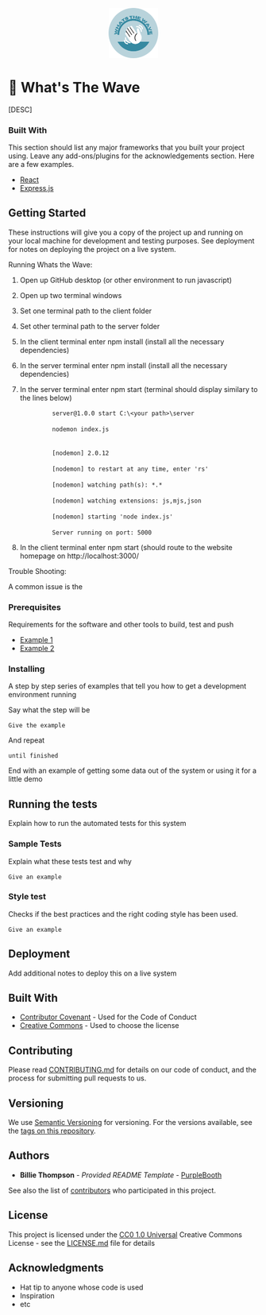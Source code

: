 <p align="center">
  <img src="https://github.com/antmcgrann/whatsthewave/blob/frontend-login/client/public/logo-circle.png" width="20%" title="What's The Wave">
</p>

# 🌊 What's The Wave

[DESC]

### Built With

This section should list any major frameworks that you built your project using. Leave any add-ons/plugins for the acknowledgements section. Here are a few examples.
* [React](https://reactjs.org/)
* [Express.js](https://expressjs.com/)

## Getting Started

These instructions will give you a copy of the project up and running on
your local machine for development and testing purposes. See deployment
for notes on deploying the project on a live system.

Running Whats the Wave:

1. Open up GitHub desktop (or other environment to run javascript)

2. Open up two terminal windows

3. Set one terminal path to the client folder

4. Set other terminal path to the server folder

5. In the client terminal enter npm install (install all the necessary dependencies)

6. In the server terminal enter npm install (install all the necessary dependencies)

7. In the server terminal enter npm start (terminal should display similary to the lines below)

                server@1.0.0 start C:\<your path>\server

                nodemon index.js


                [nodemon] 2.0.12

                [nodemon] to restart at any time, enter 'rs'

                [nodemon] watching path(s): *.*

                [nodemon] watching extensions: js,mjs,json

                [nodemon] starting 'node index.js'

                Server running on port: 5000
 
8. In the client terminal enter npm start (should route to the website homepage on http://localhost:3000/


Trouble Shooting:

A common issue is the 

### Prerequisites

Requirements for the software and other tools to build, test and push 
- [Example 1](https://www.example.com)
- [Example 2](https://www.example.com)

### Installing

A step by step series of examples that tell you how to get a development
environment running

Say what the step will be

    Give the example

And repeat

    until finished

End with an example of getting some data out of the system or using it
for a little demo

## Running the tests

Explain how to run the automated tests for this system

### Sample Tests

Explain what these tests test and why

    Give an example

### Style test

Checks if the best practices and the right coding style has been used.

    Give an example

## Deployment

Add additional notes to deploy this on a live system

## Built With

  - [Contributor Covenant](https://www.contributor-covenant.org/) - Used
    for the Code of Conduct
  - [Creative Commons](https://creativecommons.org/) - Used to choose
    the license

## Contributing

Please read [CONTRIBUTING.md](CONTRIBUTING.md) for details on our code
of conduct, and the process for submitting pull requests to us.

## Versioning

We use [Semantic Versioning](http://semver.org/) for versioning. For the versions
available, see the [tags on this
repository](https://github.com/PurpleBooth/a-good-readme-template/tags).

## Authors

  - **Billie Thompson** - *Provided README Template* -
    [PurpleBooth](https://github.com/PurpleBooth)

See also the list of
[contributors](https://github.com/PurpleBooth/a-good-readme-template/contributors)
who participated in this project.

## License

This project is licensed under the [CC0 1.0 Universal](LICENSE.md)
Creative Commons License - see the [LICENSE.md](LICENSE.md) file for
details

## Acknowledgments

  - Hat tip to anyone whose code is used
  - Inspiration
  - etc
